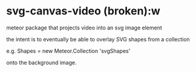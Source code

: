 svg-canvas-video (broken):w
================

meteor package that projects video into an svg image element

the intent is to eventually be able to overlay SVG shapes from a collection

e.g. Shapes = new Meteor.Collection 'svgShapes'

onto the background image.
